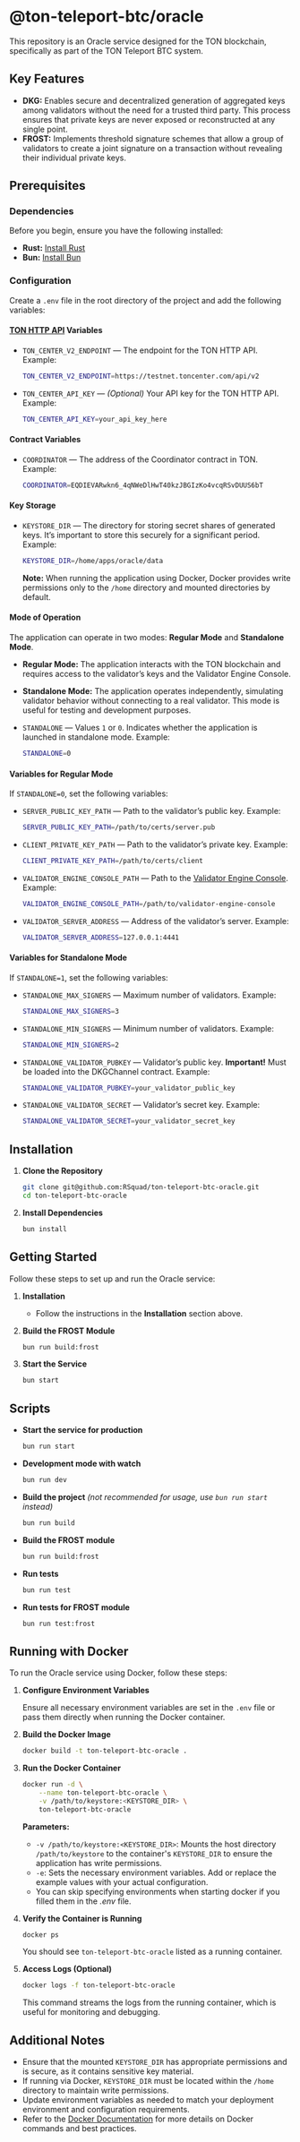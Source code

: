 # @ton-teleport-btc/oracle

This repository is an Oracle service designed for the TON blockchain, specifically as part of the TON Teleport BTC system.

## Key Features

- **DKG:** Enables secure and decentralized generation of aggregated keys among validators without the need for a trusted third party. This process ensures that private keys are never exposed or reconstructed at any single point.
- **FROST:** Implements threshold signature schemes that allow a group of validators to create a joint signature on a transaction without revealing their individual private keys.

## Prerequisites

### Dependencies

Before you begin, ensure you have the following installed:

- **Rust:** [Install Rust](https://www.rust-lang.org/tools/install)
- **Bun:** [Install Bun](https://bun.sh/)

### Configuration

Create a `.env` file in the root directory of the project and add the following variables:

#### [TON HTTP API](https://github.com/toncenter/ton-http-api) Variables

- `TON_CENTER_V2_ENDPOINT` — The endpoint for the TON HTTP API. Example:
    ```bash
    TON_CENTER_V2_ENDPOINT=https://testnet.toncenter.com/api/v2
    ```
- `TON_CENTER_API_KEY` — _(Optional)_ Your API key for the TON HTTP API. Example:
    ```bash
    TON_CENTER_API_KEY=your_api_key_here
    ```

#### Contract Variables

- `COORDINATOR` — The address of the Coordinator contract in TON. Example:
    ```bash
    COORDINATOR=EQDIEVARwkn6_4qNWeDlHwT40kzJBGIzKo4vcqRSvDUUS6bT
    ```

#### Key Storage

- `KEYSTORE_DIR` — The directory for storing secret shares of generated keys. It’s important to store this securely for a significant period. Example:
    ```bash
    KEYSTORE_DIR=/home/apps/oracle/data
    ```

  **Note:** When running the application using Docker, Docker provides write permissions only to the `/home` directory and mounted directories by default.

#### Mode of Operation

The application can operate in two modes: **Regular Mode** and **Standalone Mode**.

- **Regular Mode:** The application interacts with the TON blockchain and requires access to the validator’s keys and the Validator Engine Console.
- **Standalone Mode:** The application operates independently, simulating validator behavior without connecting to a real validator. This mode is useful for testing and development purposes.

- `STANDALONE` — Values `1` or `0`. Indicates whether the application is launched in standalone mode. Example:
    ```bash
    STANDALONE=0
    ```

#### Variables for Regular Mode

If `STANDALONE=0`, set the following variables:

- `SERVER_PUBLIC_KEY_PATH` — Path to the validator’s public key. Example:
    ```bash
    SERVER_PUBLIC_KEY_PATH=/path/to/certs/server.pub
    ```
- `CLIENT_PRIVATE_KEY_PATH` — Path to the validator’s private key. Example:
    ```bash
    CLIENT_PRIVATE_KEY_PATH=/path/to/certs/client
    ```
- `VALIDATOR_ENGINE_CONSOLE_PATH` — Path to the [Validator Engine Console](https://github.com/ton-blockchain/ton/tree/master/validator-engine-console). Example:
    ```bash
    VALIDATOR_ENGINE_CONSOLE_PATH=/path/to/validator-engine-console
    ```
- `VALIDATOR_SERVER_ADDRESS` — Address of the validator’s server. Example:
    ```bash
    VALIDATOR_SERVER_ADDRESS=127.0.0.1:4441
    ```

#### Variables for Standalone Mode

If `STANDALONE=1`, set the following variables:

- `STANDALONE_MAX_SIGNERS` — Maximum number of validators. Example:
    ```bash
    STANDALONE_MAX_SIGNERS=3
    ```
- `STANDALONE_MIN_SIGNERS` — Minimum number of validators. Example:
    ```bash
    STANDALONE_MIN_SIGNERS=2
    ```
- `STANDALONE_VALIDATOR_PUBKEY` — Validator’s public key. **Important!** Must be loaded into the DKGChannel contract. Example:
    ```bash
    STANDALONE_VALIDATOR_PUBKEY=your_validator_public_key
    ```
- `STANDALONE_VALIDATOR_SECRET` — Validator’s secret key. Example:
    ```bash
    STANDALONE_VALIDATOR_SECRET=your_validator_secret_key
    ```

## Installation

1. **Clone the Repository**
    ```bash
    git clone git@github.com:RSquad/ton-teleport-btc-oracle.git
    cd ton-teleport-btc-oracle
    ```

2. **Install Dependencies**
    ```bash
    bun install
    ```

## Getting Started

Follow these steps to set up and run the Oracle service:

1. **Installation**
    - Follow the instructions in the **Installation** section above.

2. **Build the FROST Module**
    ```bash
    bun run build:frost
    ```

3. **Start the Service**
    ```bash
    bun start
    ```

## Scripts

- **Start the service for production**
    ```bash
    bun run start
    ```

- **Development mode with watch**
    ```bash
    bun run dev
    ```

- **Build the project** _(not recommended for usage, use `bun run start` instead)_
    ```bash
    bun run build
    ```

- **Build the FROST module**
    ```bash
    bun run build:frost
    ```

- **Run tests**
    ```bash
    bun run test
    ```

- **Run tests for FROST module**
    ```bash
    bun run test:frost
    ```

## Running with Docker

To run the Oracle service using Docker, follow these steps:

1. **Configure Environment Variables**

   Ensure all necessary environment variables are set in the `.env` file or pass them directly when running the Docker container.

2. **Build the Docker Image**
    ```bash
    docker build -t ton-teleport-btc-oracle .
    ```

3. **Run the Docker Container**
    ```bash
    docker run -d \
        --name ton-teleport-btc-oracle \
        -v /path/to/keystore:<KEYSTORE_DIR> \
        ton-teleport-btc-oracle
    ```

   **Parameters:**
    - `-v /path/to/keystore:<KEYSTORE_DIR>`: Mounts the host directory `/path/to/keystore` to the container's `KEYSTORE_DIR` to ensure the application has write permissions.
    - `-e`: Sets the necessary environment variables. Add or replace the example values with your actual configuration.
    - You can skip specifying environments when starting docker if you filled them in the _.env_ file.

4. **Verify the Container is Running**
    ```bash
    docker ps
    ```
   You should see `ton-teleport-btc-oracle` listed as a running container.

5. **Access Logs (Optional)**
    ```bash
    docker logs -f ton-teleport-btc-oracle
    ```
   This command streams the logs from the running container, which is useful for monitoring and debugging.

## Additional Notes

- Ensure that the mounted `KEYSTORE_DIR` has appropriate permissions and is secure, as it contains sensitive key material.
- If running via Docker, `KEYSTORE_DIR` must be located within the `/home` directory to maintain write permissions.
- Update environment variables as needed to match your deployment environment and configuration requirements.
- Refer to the [Docker Documentation](https://docs.docker.com/) for more details on Docker commands and best practices.
